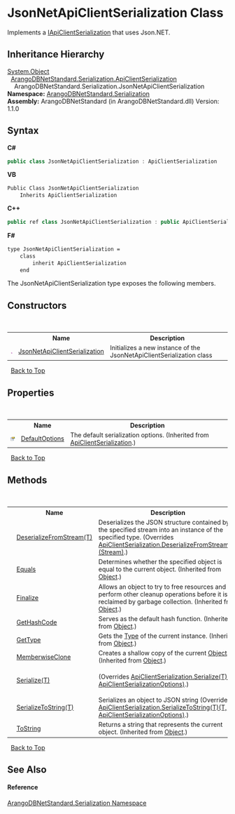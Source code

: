 # JsonNetApiClientSerialization Class
 

Implements a <a href="8afa0c20-3690-8419-d6b6-ff75217e76ce">IApiClientSerialization</a> that uses Json.NET.


## Inheritance Hierarchy
<a href="https://docs.microsoft.com/dotnet/api/system.object" target="_blank" rel="noopener noreferrer">System.Object</a><br />&nbsp;&nbsp;<a href="6db52d97-8e29-9151-ad62-7bf336bc7cb8">ArangoDBNetStandard.Serialization.ApiClientSerialization</a><br />&nbsp;&nbsp;&nbsp;&nbsp;ArangoDBNetStandard.Serialization.JsonNetApiClientSerialization<br />
**Namespace:**&nbsp;<a href="b19a5281-5ab6-4a02-6b49-343596444efc">ArangoDBNetStandard.Serialization</a><br />**Assembly:**&nbsp;ArangoDBNetStandard (in ArangoDBNetStandard.dll) Version: 1.1.0

## Syntax

**C#**<br />
``` C#
public class JsonNetApiClientSerialization : ApiClientSerialization
```

**VB**<br />
``` VB
Public Class JsonNetApiClientSerialization
	Inherits ApiClientSerialization
```

**C++**<br />
``` C++
public ref class JsonNetApiClientSerialization : public ApiClientSerialization
```

**F#**<br />
``` F#
type JsonNetApiClientSerialization =  
    class
        inherit ApiClientSerialization
    end
```

The JsonNetApiClientSerialization type exposes the following members.


## Constructors
&nbsp;<table><tr><th></th><th>Name</th><th>Description</th></tr><tr><td>![Public method](media/pubmethod.gif "Public method")</td><td><a href="00cd48fa-1f95-7c49-70ea-fa644f8be0d4">JsonNetApiClientSerialization</a></td><td>
Initializes a new instance of the JsonNetApiClientSerialization class</td></tr></table>&nbsp;
<a href="#jsonnetapiclientserialization-class">Back to Top</a>

## Properties
&nbsp;<table><tr><th></th><th>Name</th><th>Description</th></tr><tr><td>![Public property](media/pubproperty.gif "Public property")</td><td><a href="82265b51-486e-0e0f-e665-44efd7261e85">DefaultOptions</a></td><td>
The default serialization options.
 (Inherited from <a href="6db52d97-8e29-9151-ad62-7bf336bc7cb8">ApiClientSerialization</a>.)</td></tr></table>&nbsp;
<a href="#jsonnetapiclientserialization-class">Back to Top</a>

## Methods
&nbsp;<table><tr><th></th><th>Name</th><th>Description</th></tr><tr><td>![Public method](media/pubmethod.gif "Public method")</td><td><a href="0e70280c-34fa-38a1-e7e3-8b13d2173a32">DeserializeFromStream(T)</a></td><td>
Deserializes the JSON structure contained by the specified stream into an instance of the specified type.
 (Overrides <a href="219f05ca-4623-2d49-cf14-a7372b4c99fe">ApiClientSerialization.DeserializeFromStream(T)(Stream)</a>.)</td></tr><tr><td>![Public method](media/pubmethod.gif "Public method")</td><td><a href="https://docs.microsoft.com/dotnet/api/system.object.equals#system-object-equals(system-object)" target="_blank" rel="noopener noreferrer">Equals</a></td><td>
Determines whether the specified object is equal to the current object.
 (Inherited from <a href="https://docs.microsoft.com/dotnet/api/system.object" target="_blank" rel="noopener noreferrer">Object</a>.)</td></tr><tr><td>![Protected method](media/protmethod.gif "Protected method")</td><td><a href="https://docs.microsoft.com/dotnet/api/system.object.finalize#system-object-finalize" target="_blank" rel="noopener noreferrer">Finalize</a></td><td>
Allows an object to try to free resources and perform other cleanup operations before it is reclaimed by garbage collection.
 (Inherited from <a href="https://docs.microsoft.com/dotnet/api/system.object" target="_blank" rel="noopener noreferrer">Object</a>.)</td></tr><tr><td>![Public method](media/pubmethod.gif "Public method")</td><td><a href="https://docs.microsoft.com/dotnet/api/system.object.gethashcode#system-object-gethashcode" target="_blank" rel="noopener noreferrer">GetHashCode</a></td><td>
Serves as the default hash function.
 (Inherited from <a href="https://docs.microsoft.com/dotnet/api/system.object" target="_blank" rel="noopener noreferrer">Object</a>.)</td></tr><tr><td>![Public method](media/pubmethod.gif "Public method")</td><td><a href="https://docs.microsoft.com/dotnet/api/system.object.gettype#system-object-gettype" target="_blank" rel="noopener noreferrer">GetType</a></td><td>
Gets the <a href="https://docs.microsoft.com/dotnet/api/system.type" target="_blank" rel="noopener noreferrer">Type</a> of the current instance.
 (Inherited from <a href="https://docs.microsoft.com/dotnet/api/system.object" target="_blank" rel="noopener noreferrer">Object</a>.)</td></tr><tr><td>![Protected method](media/protmethod.gif "Protected method")</td><td><a href="https://docs.microsoft.com/dotnet/api/system.object.memberwiseclone#system-object-memberwiseclone" target="_blank" rel="noopener noreferrer">MemberwiseClone</a></td><td>
Creates a shallow copy of the current <a href="https://docs.microsoft.com/dotnet/api/system.object" target="_blank" rel="noopener noreferrer">Object</a>.
 (Inherited from <a href="https://docs.microsoft.com/dotnet/api/system.object" target="_blank" rel="noopener noreferrer">Object</a>.)</td></tr><tr><td>![Public method](media/pubmethod.gif "Public method")</td><td><a href="b6739000-d342-6fc1-eacd-26d01c3b0e21">Serialize(T)</a></td><td>

 (Overrides <a href="f6e0d71a-7f69-81a8-6d59-143264f18f0d">ApiClientSerialization.Serialize(T)(T, ApiClientSerializationOptions)</a>.)</td></tr><tr><td>![Public method](media/pubmethod.gif "Public method")</td><td><a href="bd2f2d8e-31e6-6a50-a691-6fa9b25fefff">SerializeToString(T)</a></td><td>
Serializes an object to JSON string
 (Overrides <a href="3c102045-1cd0-02ce-d7fb-c12805e7066b">ApiClientSerialization.SerializeToString(T)(T, ApiClientSerializationOptions)</a>.)</td></tr><tr><td>![Public method](media/pubmethod.gif "Public method")</td><td><a href="https://docs.microsoft.com/dotnet/api/system.object.tostring#system-object-tostring" target="_blank" rel="noopener noreferrer">ToString</a></td><td>
Returns a string that represents the current object.
 (Inherited from <a href="https://docs.microsoft.com/dotnet/api/system.object" target="_blank" rel="noopener noreferrer">Object</a>.)</td></tr></table>&nbsp;
<a href="#jsonnetapiclientserialization-class">Back to Top</a>

## See Also


#### Reference
<a href="b19a5281-5ab6-4a02-6b49-343596444efc">ArangoDBNetStandard.Serialization Namespace</a><br />